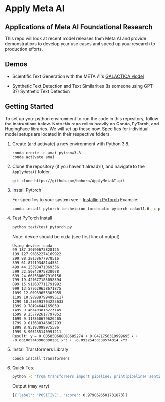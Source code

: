 # Apply Meta AI

## Applications of Meta AI Foundational Research

This repo will look at recent model releases from Meta AI and provide demonstrations to develop your use cases and speed up your research to production efforts.

## Demos

* Scientific Text Generation with the META AI's [GALACTICA Model](https://github.com/bohoro/ApplyMetaAI/tree/main/GALACTICA)

* Synthetic Text Detection and Text Similarities (Is someone using GPT-3?) [Synthetic Text Detection](https://github.com/bohoro/ApplyMetaAI/tree/main/Synthetic)

## Getting Started

To set up your python environment to run the code in this repository, follow the instructions below. Note this repo relies heavily on Conda, PyTorch, and HugingFace libraries. We will set up these now. Specifics for individual model setups are located in their respective folders.

1. Create (and activate) a new environment with Python 3.8.

    ```bash
    conda create -n amai python=3.8
    conda activate amai
    ```

2. Clone the repository (if you haven't already!), and navigate to the `ApplyMetaAI` folder.  

    ```bash
    git clone https://github.com/bohoro/ApplyMetaAI.git
    ```

3. Install Pytorch

    For specifics to your system see - [Installing PyTorch](https://pytorch.org/get-started/locally/)
    Example:

    ```bash
    conda install pytorch torchvision torchaudio pytorch-cuda=11.6 -c pytorch -c nvidia
    ```

4. Test PyTorch Install

    ```bash
    python test/test_pytorch.py
    ```

    Note: device should be cuda (see first line of output)

    ```
    Using device: cuda
    99 187.39190673828125
    199 127.90862274169922
    299 88.28238677978516
    399 61.87019348144531
    499 44.25698471069336
    599 32.50543975830078
    699 24.660560607910156
    799 19.420677185058594
    899 15.918607711791992
    999 13.576629638671875
    1099 12.00939655303955
    1199 10.959897994995117
    1299 10.256593704223633
    1399 9.78494644165039
    1499 9.468403816223145
    1599 9.255792617797852
    1699 9.112860679626465
    1799 9.016688346862793
    1899 8.95193099975586
    1999 8.908285140991211
    Result: y = 0.005850688088685274 + 0.8491756319999695 x + -0.001009340980090201 x^2 + -0.09225430339574814 x^3
    ```

5. Install Transformers Library

    ```
    conda install transformers
    ```

6. Quick Test

    ```bash
    python -c "from transformers import pipeline; print(pipeline('sentiment-analysis')('Meta AI is awesome!!'))"
    ```

    Output (may vary)

    ```bash
    [{'label': 'POSITIVE', 'score': 0.9790696501731873}]
    ```



